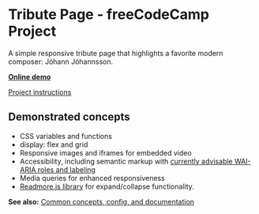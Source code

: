 # Tribute Page - freeCodeCamp Project

A simple responsive tribute page that highlights a favorite modern composer: Jóhann Jóhannsson.

**[Online demo](https://lightmotive.pro/fcc-tribute-page/)**

[Project instructions](https://www.freecodecamp.org/learn/responsive-web-design/responsive-web-design-projects/build-a-tribute-page)

## Demonstrated concepts

- CSS variables and functions
- display: flex and grid
- Responsive images and iframes for embedded video
- Accessibility, including semantic markup with [currently advisable WAI-ARIA roles and labeling](https://www.w3.org/WAI/tutorials/page-structure/regions/#accessupport)
- Media queries for enhanced responsiveness
- [Readmore.js library](https://github.com/jedfoster/Readmore.js) for expand/collapse functionality.

**See also:** [Common concepts, config, and documentation](https://github.com/alight1/template-webpack-with-s3-hosting#common)
